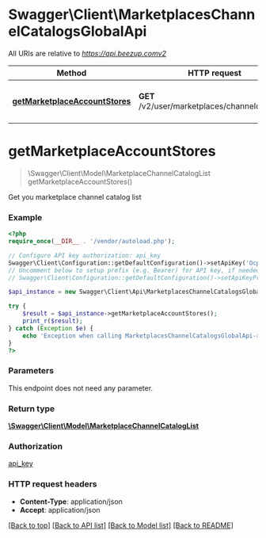# Swagger\Client\MarketplacesChannelCatalogsGlobalApi

All URIs are relative to *https://api.beezup.comv2*

Method | HTTP request | Description
------------- | ------------- | -------------
[**getMarketplaceAccountStores**](MarketplacesChannelCatalogsGlobalApi.md#getMarketplaceAccountStores) | **GET** /v2/user/marketplaces/channelcatalogs/ | Get  you marketplace channel catalog list


# **getMarketplaceAccountStores**
> \Swagger\Client\Model\MarketplaceChannelCatalogList getMarketplaceAccountStores()

Get  you marketplace channel catalog list

### Example
```php
<?php
require_once(__DIR__ . '/vendor/autoload.php');

// Configure API key authorization: api_key
Swagger\Client\Configuration::getDefaultConfiguration()->setApiKey('Ocp-Apim-Subscription-Key', 'YOUR_API_KEY');
// Uncomment below to setup prefix (e.g. Bearer) for API key, if needed
// Swagger\Client\Configuration::getDefaultConfiguration()->setApiKeyPrefix('Ocp-Apim-Subscription-Key', 'Bearer');

$api_instance = new Swagger\Client\Api\MarketplacesChannelCatalogsGlobalApi();

try {
    $result = $api_instance->getMarketplaceAccountStores();
    print_r($result);
} catch (Exception $e) {
    echo 'Exception when calling MarketplacesChannelCatalogsGlobalApi->getMarketplaceAccountStores: ', $e->getMessage(), PHP_EOL;
}
?>
```

### Parameters
This endpoint does not need any parameter.

### Return type

[**\Swagger\Client\Model\MarketplaceChannelCatalogList**](../Model/MarketplaceChannelCatalogList.md)

### Authorization

[api_key](../../README.md#api_key)

### HTTP request headers

 - **Content-Type**: application/json
 - **Accept**: application/json

[[Back to top]](#) [[Back to API list]](../../README.md#documentation-for-api-endpoints) [[Back to Model list]](../../README.md#documentation-for-models) [[Back to README]](../../README.md)

